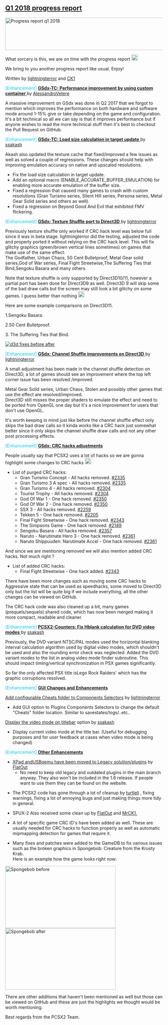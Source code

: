 <div class="single-article">

<div class="item-page clearfix">

## [Q1 2018 progress report](/288-q1-2018-progress-report.html)

<div style="text-align:center;">

</div>

<img src="/images/stories/frontend/progress_reports/q1-2018/progrepq12018.jpg" width="563" height="104" alt="Progress report q1 2018" />

What sorcery is this, we are on time with the progress report
<img src="https://pcsx2.net/images/stories/frontend/smilies/tongue.gif" class="yvSmiley" width="20" height="20" alt="Razz" />

We bring to you another progress report like usual. Enjoy!

Written by
[lightningterror](https://forums.pcsx2.net/User-lightningterror) and
[CK1](https://forums.pcsx2.net/User-CK1)

<span style="color: #00ccff;"> \[Enhancement\] </span> <span
style="font-weight: bold; text-decoration: underline;"> [GSdx-TC:
Performance improvement by using custom
container](https://github.com/PCSX2/pcsx2/pull/1944) </span> by
[AlessandroVetere](https://github.com/AlessandroVetere)

A massive improvement on GSdx was done in Q2 2017 that we forgot to
mention which improves the performance on both hardware and software
mode around 1-15% give or take depending on the game and configuration.
It's a bit technical so all we can say is that it improves performance
but if anyone wishes to read the more technical stuff then it's best to
checkout the Pull Request on GitHub.

<span style="color: #00ccff;"> \[Enhancement\] </span> [<span
style="text-decoration: underline;"> **GSdx-TC: Load size calculation in
target update** </span>](https://github.com/PCSX2/pcsx2/pull/2122) by
[ssakash](https://github.com/ssakash)

Akash also updated the texture cache that fixed/improved a few issues as
well as solved a couple of regressions. These changes should help with
improving emulation accuracy on native and upscaled resolutions.

-   Fix the load size calculation in target update.
-   Add an optional macro (ENABLE\_ACCURATE\_BUFFER\_EMULATION) for
    enabling more accurate emulation of the buffer size.
-   Fixed a regression that caused many games to crash with custom
    resolutions (Gran Turismo series, Silent Hill series, Persona
    series, Metal Gear Solid series and others as well).
-   Fixed a regression on Beyond Good And Evil that exhibited FMV
    flickering.

<span style="color: #00ccff;"> \[Enhancement\] </span> <span
style="text-decoration: underline;"> [**GSdx: Texture Shuffle port to
Direct3D**](https://github.com/PCSX2/pcsx2/pull/2347) </span> by
[lightningterror](https://github.com/lightningterror)

Previously texture shuffle only worked if CRC hack level was below full
since it was in beta stage. lightningterror did the testing, adjusted
the code and properly ported it without relying on the CRC hack level.
This will fix glitchy graphics (green/brown vertical lines sometimes) on
games that make use of the same effect.  
The Godfather, Urban Chaos, 50 Cent Bulletproof, Metal Gear solid
series,God of War series, Final Fight Streetwise,The Suffering Ties that
Bind,Sengoku Basara and many others.

  
Note that texture shuffle is only supported by Direct3D10/11, however a
partial port has been done for Direct3D9 as well. Direct3D 9 will skip
some of the bad draw calls but the screen may still look a bit glitchy
on some games. I guess better than nothing
<img src="https://pcsx2.net/images/stories/frontend/smilies/smile.gif" class="yvSmiley" width="20" height="20" alt="Smile" />

Here are some example comparisons on Direct3D11.

1.Sengoku Basara.

2.50 Cent Bulletproof.

3\. The Suffering Ties that Bind.

[![d3d fixes before
after](/images/stories/frontend/progress_reports/q1-2018/d3d-fixes-before-after.jpg)](/images/stories/frontend/progress_reports/q1-2018/d3d-fixes-before-after.jpg)

<span style="color: #00ccff;"> \[Enhancement\] </span> <span
style="text-decoration: underline;"> [**GSdx: Channel Shuffle
improvements on Direct3D**](https://github.com/PCSX2/pcsx2/pull/2347)
</span> by [lightningterror](https://github.com/lightningterror)

A small adjustment has been made in the channel shuffle detection on
Direct3D, a lot of games should see an improvement where the top left
corner issue has been resolved /improved.

Metal Gear Solid series, Urban Chaos, Stolen and possibly other games
that use the effect are resolved/improved.  
Direct3D still misses the proper shaders to emulate the effect and need
to be ported from OpenGL one day but it's a nice improvement for users
that don't use OpenGL.

It's worth keeping in mind just like before the channel shuffle effect
only skips the bad draw calls so it kinda works like a CRC hack just
somewhat better since it only skips the channel shuffle draw calls and
not any other post processing effects.

<span style="color: #00ccff;"> \[Enhancement\] </span> <span
style="text-decoration: underline;"> **GSdx: CRC hacks adjustments**
</span>

People usually say that PCSX2 uses a lot of hacks so we are gonna
highlight some changes to CRC hacks
<img src="https://pcsx2.net/images/stories/frontend/smilies/smile.gif" class="yvSmiley" width="20" height="20" alt="Smile" />

-   List of purged CRC hacks:
    -   Gran Turismo Concept - All hacks removed.
        [\#2335](https://github.com/PCSX2/pcsx2/pull/2335)
    -   Gran Turismo 3 A spec - All hacks removed.
        [\#2335](https://github.com/PCSX2/pcsx2/pull/2335)
    -   Gran Turismo 4 - All hacks removed.
        [\#2304](https://github.com/PCSX2/pcsx2/pull/2304)
    -   Tourist Trophy - All hacks removed.
        [\#2304](https://github.com/PCSX2/pcsx2/pull/2304)
    -   God Of War 1 - One hack removed.
        [\#2350](https://github.com/PCSX2/pcsx2/pull/2350)
    -   God Of War 2 - One hack removed.
        [\#2350](https://github.com/PCSX2/pcsx2/pull/2350)
    -   SSX 3 - All hacks removed.
        [\#2259](https://github.com/PCSX2/pcsx2/pull/2259)
    -   Tekken 5 - One hack removed.
        [\#2205](https://github.com/PCSX2/pcsx2/pull/2205)
    -   Final Fight Streetwise - One hack removed.
        [\#2343](https://github.com/PCSX2/pcsx2/pull/2343)
    -   The Simpsons Game - One hack removed.
        [\#2149](https://github.com/PCSX2/pcsx2/pull/2149)
    -   Sengoku Basara - All hacks removed.
        [\#2357](https://github.com/PCSX2/pcsx2/pull/2357)
    -   Naruto - Narutimate Hero 3 - One hack removed.
        [\#2361](https://github.com/PCSX2/pcsx2/pull/2361)
    -   Naruto Shippuuden: Narutimate Accel - One hack removed.
        [\#2361](https://github.com/PCSX2/pcsx2/pull/2361)

And since we are mentioning removed we will also mention added CRC
hacks. Not much right ?

-   List of added CRC hacks:
    -   Final Fight Streetwise - One hack added.
        [\#2343](https://github.com/PCSX2/pcsx2/pull/2343)

There have been more changes such as moving some CRC hacks to Aggressive
state that can be used as speedhacks, some moved to Direct3D only but
the list will be quite big if we include everything, all the other
changes can be viewed on GitHub.

The CRC hack code was also cleaned up a bit, many games
(prequels/sequels) shared code, which has now been merged making it more
compact, readable and cleaner.

<span style="color: #00ccff;"> \[Enhancement\] </span> <span
style="text-decoration: underline;"> [**PCSX2-Counters: Fix Hblank
calculation for DVD video
modes**](https://github.com/PCSX2/pcsx2/pull/2239) </span> by
[ssakash](https://github.com/ssakash)

Previously, the DVD variant NTSC/PAL modes used the horizontal blanking
interval calculation algorithm used by digital video modes, which
shouldn't be used and also the rounding error check was neglected. Added
the DVD variant modes to the list in analog video mode finder
subroutine. This should impact timing/vertical synchronization in PSX
games significantly.

So far the only affected PSX title isLego Rock Raiders' which has the
graphic corruptions resolved.

<span style="color: #00ccff;"> \[Enhancement\] </span> <span
style="font-weight: bold; text-decoration: underline;"> GUI Changes and
Enhancements </span>

[Add configurable Cheats folder to Components
Selectors](https://github.com/PCSX2/pcsx2/pull/2272) by
[lightningterror](https://github.com/lightningterror)

-   Add GUI option to Plugins Components Selectors to change the default
    "Cheats" folder location. Similar to savestates/logs/..etc..

[Display the video mode on
titlebar](https://github.com/PCSX2/pcsx2/pull/2237) option by
[ssakash](https://github.com/ssakash)

-   Display current video mode at the title bar. (Useful for debugging
    purposes and for user feedback at cases when video mode is being
    changed)

<span style="color: #00ccff;"> \[Enhancement\] </span> <span
style="font-weight: bold; text-decoration: underline;"> Other
Enhancements </span>

-   [XPad andUSBqemu have been moved to Legacy
    solution/plugins](https://github.com/PCSX2/pcsx2/pull/2295) by
    [FlatOut](https://github.com/FlatOutPS2)
    -   No need to keep old legacy and outdated plugins in the main
        branch anyway. They also won't be included in the 1.6 release.
        If people want to use them they can be found on the website.

<!-- -->

-   The PCSX2 code has gone through a lot of cleanup by
    [turtleli](https://github.com/turtleli) , fixing warnings, fixing a
    lot of annoying bugs and just making things more tidy in general.

<!-- -->

-   SPUX-2 Also received some clean up by
    [FlatOut](https://github.com/FlatOutps2) and
    [MrCK1.](https://github.com/mrck1)

<!-- -->

-   A lot of specific game CRC ID's have been added as well. These are
    usually needed for CRC hacks to function properly as well as
    automatic mipmapping detection for games that require it.

<!-- -->

-   Many fixes and patches were added to the GameDB to fix various
    issues such as the broken graphics in Spongebob: Creature from the
    Krusty Krab.  
    Here is an example how the game looks right now:

[<img src="/images/stories/frontend/progress_reports/q1-2018/sbb-before-s.jpg" title="Spongebob before" width="353" height="199" alt="Spongebob before" />](/images/stories/frontend/progress_reports/q1-2018/sbb-before.jpg)
[<img src="/images/stories/frontend/progress_reports/q1-2018/sbb-after-s.jpg" title="Spongebob after" width="353" height="197" alt="Spongebob after" />](/images/stories/frontend/progress_reports/q1-2018/sbb-after.jpg)

There are other additions that haven't been mentioned as well but those
can be viewed on GitHub and these are just the highlights we thought
would be worth mentioning.

Best regards from the PCSX2 Team.

</div>

</div>
